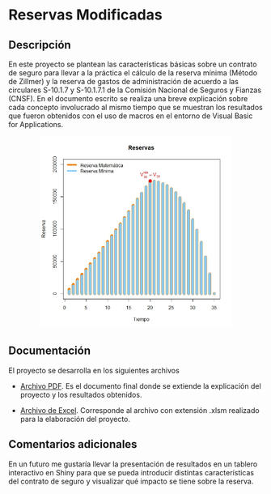# Reservas Modificadas

## Descripción

En este proyecto se plantean las características básicas sobre un contrato de seguro para llevar a la práctica el cálculo de la reserva mínima (Método de Zillmer) y la reserva de gastos de administración de acuerdo a las circulares S-10.1.7 y S-10.1.7.1 de la Comisión Nacional de Seguros y Fianzas (CNSF). En el documento escrito se realiza una breve explicación sobre cada concepto involucrado al mismo tiempo que se muestran los resultados que fueron obtenidos con el uso de macros en el entorno de Visual Basic for Applications.


<p align="center"> <img src= "https://raw.githubusercontent.com/CarlosCamposs/Reservas-Modificadas/master/images/ReservaMyM.jpeg" height="380" alt="ReservaMinima">
 </p>

## Documentación
El proyecto se desarrolla en los siguientes archivos

- [Archivo PDF](https://github.com/CarlosCamposs/Reservas-Modificadas/blob/main/(PDF)%20Reservas%20Modificadas.pdf). Es el documento final donde se extiende la explicación del proyecto y los resultados obtenidos.

- [Archivo de Excel](https://github.com/CarlosCamposs/Reservas-Modificadas/blob/main/(Excel%20VBA)%20Reservas%20Modificadas.xlsm). Corresponde al archivo con extensión .xlsm realizado para la elaboración del proyecto. 

## Comentarios adicionales

En un futuro me gustaría llevar la presentación de resultados en un tablero interactivo en Shiny para que se pueda introducir distintas características del contrato de seguro y visualizar qué impacto se tiene sobre la reserva.
